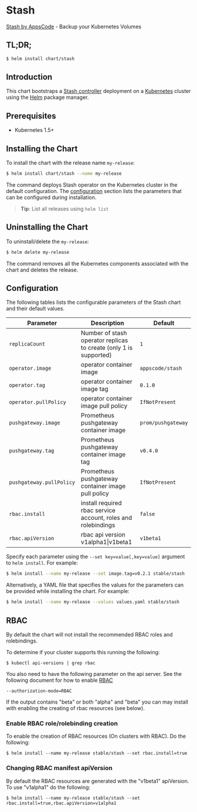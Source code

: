 # Stash
[Stash by AppsCode](https://github.com/appscode/stash) - Backup your Kubernetes Volumes
## TL;DR;

```bash
$ helm install chart/stash
```

## Introduction

This chart bootstraps a [Stash controller](https://github.com/appscode/stash) deployment on a [Kubernetes](http://kubernetes.io) cluster using the [Helm](https://helm.sh) package manager.

## Prerequisites

- Kubernetes 1.5+ 

## Installing the Chart
To install the chart with the release name `my-release`:
```bash
$ helm install chart/stash --name my-release
```
The command deploys Stash operator on the Kubernetes cluster in the default configuration. The [configuration](#configuration) section lists the parameters that can be configured during installation.

> **Tip**: List all releases using `helm list`

## Uninstalling the Chart

To uninstall/delete the `my-release`:

```bash
$ helm delete my-release
```

The command removes all the Kubernetes components associated with the chart and deletes the release.

## Configuration

The following tables lists the configurable parameters of the Stash chart and their default values.


| Parameter                | Description                                                       | Default            |
| ------------------------ | ----------------------------------------------------------------- | ------------------ |
| `replicaCount`           | Number of stash operator replicas to create (only 1 is supported) | `1`                |
| `operator.image`         | operator container image                                          | `appscode/stash`   |
| `operator.tag`           | operator container image tag                                      | `0.1.0`            |
| `operator.pullPolicy`    | operator container image pull policy                              | `IfNotPresent`     |
| `pushgateway.image`      | Prometheus pushgateway container image                            | `prom/pushgateway` |
| `pushgateway.tag`        | Prometheus pushgateway container image tag                        | `v0.4.0`           |
| `pushgateway.pullPolicy` | Prometheus pushgateway container image pull policy                | `IfNotPresent`     |
| `rbac.install`           | install required rbac service account, roles and rolebindings     | `false`            |
| `rbac.apiVersion`        | rbac api version v1alpha1&#124;v1beta1                            | `v1beta1`          |


Specify each parameter using the `--set key=value[,key=value]` argument to `helm install`. For example:

```bash
$ helm install --name my-release --set image.tag=v0.2.1 stable/stash
```

Alternatively, a YAML file that specifies the values for the parameters can be provided while
installing the chart. For example:

```bash
$ helm install --name my-release --values values.yaml stable/stash
```

## RBAC
By default the chart will not install the recommended RBAC roles and rolebindings.

To determine if your cluster supports this running the following:

```console
$ kubectl api-versions | grep rbac
```

You also need to have the following parameter on the api server. See the following document for how to enable [RBAC](https://kubernetes.io/docs/admin/authorization/rbac/)

```
--authorization-mode=RBAC
```

If the output contains "beta" or both "alpha" and "beta" you can may install with enabling the creating of rbac resources (see below).

### Enable RBAC role/rolebinding creation

To enable the creation of RBAC resources (On clusters with RBAC). Do the following:

```console
$ helm install --name my-release stable/stash --set rbac.install=true
```

### Changing RBAC manifest apiVersion

By default the RBAC resources are generated with the "v1beta1" apiVersion. To use "v1alpha1" do the following:

```console
$ helm install --name my-release stable/stash --set rbac.install=true,rbac.apiVersion=v1alpha1
```
